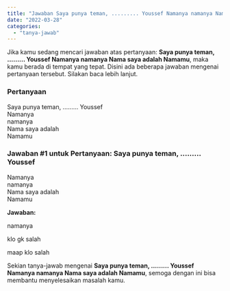 ```yaml
---
title: "Jawaban Saya punya teman, ......... Youssef Namanya namanya Nama saya adalah Namamu"
date: "2022-03-28"
categories: 
  - "tanya-jawab"
---
```


Jika kamu sedang mencari jawaban atas pertanyaan: **Saya punya teman, ......... Youssef Namanya namanya Nama saya adalah Namamu**, maka kamu berada di tempat yang tepat. Disini ada beberapa jawaban mengenai pertanyaan tersebut. Silakan baca lebih lanjut.

### Pertanyaan

Saya punya teman, ......... Youssef  
Namanya  
namanya  
Nama saya adalah  
Namamu

### Jawaban #1 untuk Pertanyaan: Saya punya teman, ......... Youssef  
Namanya  
namanya  
Nama saya adalah  
Namamu

**Jawaban:**

namanya

klo gk salah

maap klo salah

Sekian tanya-jawab mengenai **Saya punya teman, ......... Youssef Namanya namanya Nama saya adalah Namamu**, semoga dengan ini bisa membantu menyelesaikan masalah kamu.
